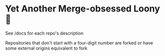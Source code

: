 # Yet Another Merge-obsessed Loony :zany_face:

See /docs for each repo's description

Repositories that don't start with a four-digit number are forked or have some external origins equivalent to fork
